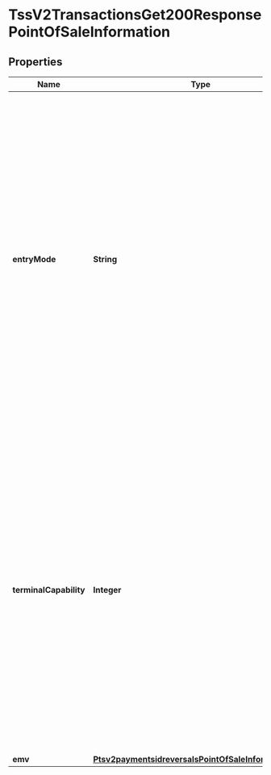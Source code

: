 
# TssV2TransactionsGet200ResponsePointOfSaleInformation

## Properties
Name | Type | Description | Notes
------------ | ------------- | ------------- | -------------
**entryMode** | **String** | Method of entering credit card information into the POS terminal. Possible values:   - &#x60;contact&#x60;: Read from direct contact with chip card.  - &#x60;contactless&#x60;: Read from a contactless interface using chip data.  - &#x60;keyed&#x60;: Manually keyed into POS terminal.  - &#x60;msd&#x60;: Read from a contactless interface using magnetic stripe data (MSD).  - &#x60;swiped&#x60;: Read from credit card magnetic stripe.  The contact, contactless, and msd values are supported only for EMV transactions.  For details, see the &#x60;pos_entry_mode&#x60; field description in [Card-Present Processing Using the SCMP API.](https://apps.cybersource.com/library/documentation/dev_guides/Retail_SCMP_API/html/)  |  [optional]
**terminalCapability** | **Integer** | POS terminal’s capability. Possible values:   - &#x60;1&#x60;: Terminal has a magnetic stripe reader only.  - &#x60;2&#x60;: Terminal has a magnetic stripe reader and manual entry capability.  - &#x60;3&#x60;: Terminal has manual entry capability only.  - &#x60;4&#x60;: Terminal can read chip cards.  - &#x60;5&#x60;: Terminal can read contactless chip cards.  The values of 4 and 5 are supported only for EMV transactions. * Applicable only for CTV for Payouts.  For processor-specific details, see the &#x60;terminal_capability&#x60; field description in [Card-Present Processing Using the SCMP API.](https://apps.cybersource.com/library/documentation/dev_guides/Retail_SCMP_API/html/)  |  [optional]
**emv** | [**Ptsv2paymentsidreversalsPointOfSaleInformationEmv**](Ptsv2paymentsidreversalsPointOfSaleInformationEmv.md) |  |  [optional]



